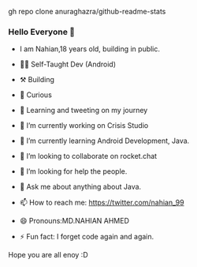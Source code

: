 gh repo clone anuraghazra/github-readme-stats

### Hello Everyone 👋

- I am Nahian,18 years old, building in public.
- 👨‍💻 Self-Taught Dev (Android)
- ⚒️ Building
- 🤔 Curious
-  Learning and tweeting on my journey

- 🔭 I’m currently working on Crisis Studio
- 🌱 I’m currently learning Android Development, Java.
- 👯 I’m looking to collaborate on rocket.chat
- 🤔 I’m looking for help the people.
- 💬 Ask me about anything about Java.
- 📫 How to reach me: https://twitter.com/nahian_99
- 😄 Pronouns:MD.NAHIAN AHMED
- ⚡ Fun fact: I forget code again and again.

Hope you are all enoy :D

